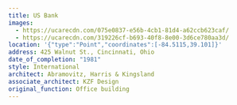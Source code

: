 ```yaml
---
title: US Bank
images:
  - https://ucarecdn.com/075e0837-e56b-4cb1-81d4-a62ccb623caf/
  - https://ucarecdn.com/319226cf-b693-40f8-8e00-3d6ce780aa3d/
location: '{"type":"Point","coordinates":[-84.5115,39.101]}'
address: 425 Walnut St., Cincinnati, Ohio
date_of_completion: "1981"
style: International
architect: Abramovitz, Harris & Kingsland
associate_architect: KZF Design
original_function: Office building
---
```

